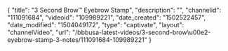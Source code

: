 {
    "title": "3 Second Brow&trade; Eyebrow Stamp",
    "description": "",
    "channelid": "111091684",
    "videoid": "109989221",
    "date_created": "1502522457",
    "date_modified": "1504049172",
    "type": "captivate",
    "layout": "channelVideo",
    "url": "\/bbbusa-latest-videos\/3-second-brow\u00e2-eyebrow-stamp-3-notes\/111091684-109989221"
}